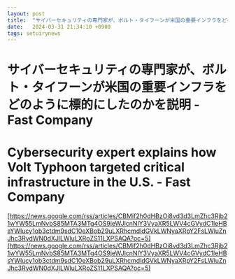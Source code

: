 ```yaml
---
layout: post
title:  "サイバーセキュリティの専門家が、ボルト・タイフーンが米国の重要インフラをどのように標的にしたのかを説明 - Fast Company"
date:   2024-03-31 21:34:10 +0900
tags: setuirynews 
---
```


# サイバーセキュリティの専門家が、ボルト・タイフーンが米国の重要インフラをどのように標的にしたのかを説明 - Fast Company



# Cybersecurity expert explains how Volt Typhoon targeted critical infrastructure in the U.S. - Fast Company

[https://news.google.com/rss/articles/CBMif2h0dHBzOi8vd3d3LmZhc3Rjb21wYW55LmNvbS85MTA3MTg4OS9jeWJlcnNlY3VyaXR5LWV4cGVydC1leHBsYWlucy1ob3ctdm9sdC10eXBob29uLXRhcmdldGVkLWNyaXRpY2FsLWluZnJhc3RydWN0dXJlLWluLXRoZS11LXPSAQA?oc=5](https://news.google.com/rss/articles/CBMif2h0dHBzOi8vd3d3LmZhc3Rjb21wYW55LmNvbS85MTA3MTg4OS9jeWJlcnNlY3VyaXR5LWV4cGVydC1leHBsYWlucy1ob3ctdm9sdC10eXBob29uLXRhcmdldGVkLWNyaXRpY2FsLWluZnJhc3RydWN0dXJlLWluLXRoZS11LXPSAQA?oc=5)

